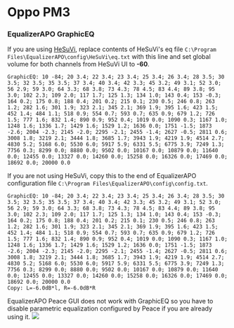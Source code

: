 # Oppo PM3
### EqualizerAPO GraphicEQ
If you are using [HeSuVi](https://sourceforge.net/projects/hesuvi/), replace contents of HeSuVi's eq file `C:\Program Files\EqualizerAPO\config\HeSuVi\eq.txt` with this line and set global volume for both channels from HeSuVi UI to **-60**.
```
GraphicEQ: 10 -84; 20 3.4; 22 3.4; 23 3.4; 25 3.4; 26 3.4; 28 3.5; 30 3.5; 32 3.5; 35 3.5; 37 3.4; 40 3.4; 42 3.3; 45 3.2; 49 3.1; 52 3.0; 56 2.9; 59 3.0; 64 3.3; 68 3.8; 73 4.3; 78 4.5; 83 4.4; 89 3.8; 95 3.0; 102 2.3; 109 2.0; 117 1.7; 125 1.3; 134 1.0; 143 0.4; 153 -0.3; 164 0.2; 175 0.8; 188 0.4; 201 0.2; 215 0.1; 230 0.5; 246 0.8; 263 1.2; 282 1.6; 301 1.9; 323 2.1; 345 2.1; 369 1.9; 395 1.6; 423 1.5; 452 1.4; 484 1.1; 518 0.9; 554 0.7; 593 0.7; 635 0.9; 679 1.2; 726 1.5; 777 1.6; 832 1.4; 890 0.9; 952 0.4; 1019 0.0; 1090 0.3; 1167 1.0; 1248 1.6; 1336 1.7; 1429 1.6; 1529 1.2; 1636 0.0; 1751 -1.5; 1873 -2.6; 2004 -2.3; 2145 -2.0; 2295 -2.1; 2455 -1.4; 2627 -0.5; 2811 0.6; 3008 1.8; 3219 2.1; 3444 1.8; 3685 1.7; 3943 1.9; 4219 1.9; 4514 2.7; 4830 5.2; 5168 6.0; 5530 6.0; 5917 5.9; 6331 5.5; 6775 3.9; 7249 1.3; 7756 0.3; 8299 0.0; 8880 0.0; 9502 0.0; 10167 0.0; 10879 0.0; 11640 0.0; 12455 0.0; 13327 0.0; 14260 0.0; 15258 0.0; 16326 0.0; 17469 0.0; 18692 0.0; 20000 0.0
```
If you are not using HeSuVi, copy this to the end of EqualizerAPO configuration file `C:\Program Files\EqualizerAPO\config\config.txt`.
```
GraphicEQ: 10 -84; 20 3.4; 22 3.4; 23 3.4; 25 3.4; 26 3.4; 28 3.5; 30 3.5; 32 3.5; 35 3.5; 37 3.4; 40 3.4; 42 3.3; 45 3.2; 49 3.1; 52 3.0; 56 2.9; 59 3.0; 64 3.3; 68 3.8; 73 4.3; 78 4.5; 83 4.4; 89 3.8; 95 3.0; 102 2.3; 109 2.0; 117 1.7; 125 1.3; 134 1.0; 143 0.4; 153 -0.3; 164 0.2; 175 0.8; 188 0.4; 201 0.2; 215 0.1; 230 0.5; 246 0.8; 263 1.2; 282 1.6; 301 1.9; 323 2.1; 345 2.1; 369 1.9; 395 1.6; 423 1.5; 452 1.4; 484 1.1; 518 0.9; 554 0.7; 593 0.7; 635 0.9; 679 1.2; 726 1.5; 777 1.6; 832 1.4; 890 0.9; 952 0.4; 1019 0.0; 1090 0.3; 1167 1.0; 1248 1.6; 1336 1.7; 1429 1.6; 1529 1.2; 1636 0.0; 1751 -1.5; 1873 -2.6; 2004 -2.3; 2145 -2.0; 2295 -2.1; 2455 -1.4; 2627 -0.5; 2811 0.6; 3008 1.8; 3219 2.1; 3444 1.8; 3685 1.7; 3943 1.9; 4219 1.9; 4514 2.7; 4830 5.2; 5168 6.0; 5530 6.0; 5917 5.9; 6331 5.5; 6775 3.9; 7249 1.3; 7756 0.3; 8299 0.0; 8880 0.0; 9502 0.0; 10167 0.0; 10879 0.0; 11640 0.0; 12455 0.0; 13327 0.0; 14260 0.0; 15258 0.0; 16326 0.0; 17469 0.0; 18692 0.0; 20000 0.0
Copy: L=-6.0dB*l, R=-6.0dB*R
```
EqualizerAPO Peace GUI does not work with GraphicEQ so you have to disable parametric equalization configured by Peace if you are already using it.
![](https://raw.githubusercontent.com/jaakkopasanen/AutoEq/master/results/Sonoma%20Model%20One/innerfidelity/onear/Oppo%20PM3/Oppo%20PM3.png)
